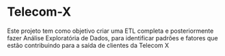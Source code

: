 # Telecom-X
Este projeto tem como objetivo  criar uma ETL completa e posteriormente fazer Análise Exploratória de Dados, para identificar padrões e fatores que estão contribuindo para a saída de clientes da Telecom X
